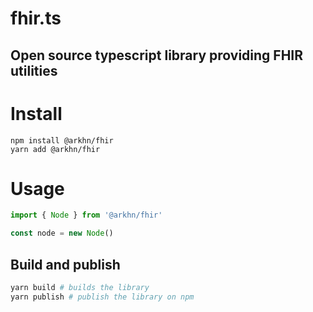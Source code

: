 # fhir.ts

## Open source typescript library providing FHIR utilities

# Install

```
npm install @arkhn/fhir
yarn add @arkhn/fhir
```

# Usage

```typescript
import { Node } from '@arkhn/fhir'

const node = new Node()
```

## Build and publish

```sh
yarn build # builds the library
yarn publish # publish the library on npm
```
